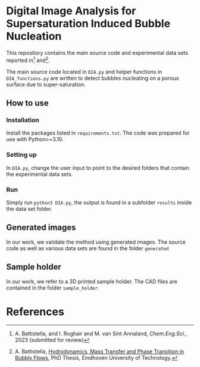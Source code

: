 # Digital Image Analysis for Supersaturation Induced Bubble Nucleation
This repository contains the main source code and experimental data sets reported in[^1] and[^2].

The main source code located in `DIA.py` and helper functions in `DIA_functions.py` are written to detect bubbles nucleating on a porous surface due to super-saturation. 

## How to use

### Installation

Install the packages listed in `requirements.txt`. The code was prepared for use with Python>=3.10.

### Setting up

In `DIA.py`, change the user input to point to the desired folders that contain the experimental data sets.

### Run

Simply run `python3 DIA.py`, the output is found in a subfolder `results` inside the data set folder.

## Generated images

In our work, we validate the method using generated images. The source code as well as various data sets are found in the folder `generated`

## Sample holder

In our work, we refer to a 3D printed sample holder. The CAD files are contained in the folder `sample_holder`.


# References
[^1]: A. Battistella, and I. Roghair and M. van Sint Annaland, _Chem.Eng.Sci._, 2023 (submitted for review)
[^2]: A. Battistella, [Hydrodynamics, Mass Transfer and Phase Transition in Bubbly Flows](https://research.tue.nl/en/publications/hydrodynamics-mass-transfer-and-phase-transition-in-bubbly-flows), PhD Thesis, Eindhoven University of Technology.
